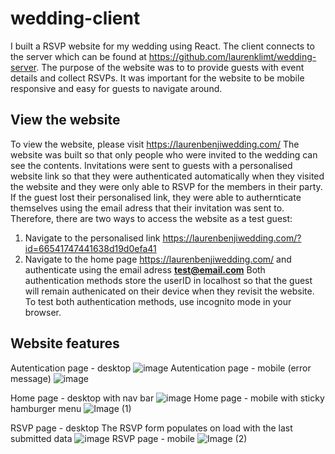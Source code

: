 # wedding-client
I built a RSVP website for my wedding using React. The client connects to the server which can be found at https://github.com/laurenklimt/wedding-server.
The purpose of the website was to to provide guests with event details and collect RSVPs. It was important for the website to be mobile responsive and easy for guests to navigate around.

## View the website
To view the website, please visit https://laurenbenjiwedding.com/
The website was built so that only people who were invited to the wedding can see the contents. Invitations were sent to guests with a personalised website link so that they were authenticated automatically when they visited the website and they were only able to RSVP for the members in their party. If the guest lost their personalised link, they were able to authernticate themselves using the email adress that their invitation was sent to.
Therefore, there are two ways to access the website as a test guest:
  1. Navigate to the personalised link https://laurenbenjiwedding.com/?id=66541747441638d19d0efa41
  2. Navigate to the home page https://laurenbenjiwedding.com/ and authenticate using the email adress **test@email.com**
Both authentication methods store the userID in localhost so that the guest will remain authenicated on their device when they revisit the website. To test both authentication methods, use incognito mode in your browser.

## Website features
Autentication page - desktop
![image](https://github.com/laurenklimt/wedding-client/assets/30426876/f5d15b63-271b-4d6b-9368-f4e6014eb3b7)
Autentication page - mobile (error message)
![image](https://github.com/laurenklimt/wedding-client/assets/30426876/a47bd4c4-2fdb-4945-b101-bdda8d773b79)


Home page - desktop with nav bar
![image](https://github.com/laurenklimt/wedding-client/assets/30426876/e1a14063-8459-47fa-b647-12d5a6b2052d)
Home page - mobile with sticky hamburger menu
![Image (1)](https://github.com/laurenklimt/wedding-client/assets/30426876/286cbebd-1403-4811-afcb-9371ab0f88c6)

RSVP page - desktop
The RSVP form populates on load with the last submitted data
![image](https://github.com/laurenklimt/wedding-client/assets/30426876/0be848f0-82b3-4aa4-8cf1-73ed377c0544)
RSVP page - mobile
![Image (2)](https://github.com/laurenklimt/wedding-client/assets/30426876/03b33615-dc85-4c19-9d61-ccdb395b2c96)
